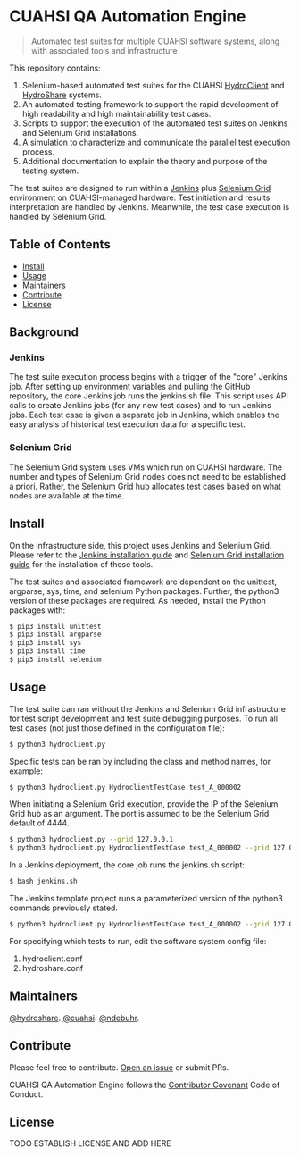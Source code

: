 # CUAHSI QA Automation Engine

> Automated test suites for multiple CUAHSI software systems, along with associated tools and infrastructure

This repository contains:

1. Selenium-based automated test suites for the CUAHSI [HydroClient](http://data.cuahsi.org) and [HydroShare](http://hydroshare.org) systems.
2. An automated testing framework to support the rapid development of high readability and high maintainability test cases.
3. Scripts to support the execution of the automated test suites on Jenkins and Selenium Grid installations.
4. A simulation to characterize and communicate the parallel test execution process.
5. Additional documentation to explain the theory and purpose of the testing system.

The test suites are designed to run within a [Jenkins](https://jenkins.io/) plus [Selenium Grid](http://www.seleniumhq.org/) environment on CUAHSI-managed hardware.  Test initiation and results interpretation are handled by Jenkins.  Meanwhile, the test case execution is handled by Selenium Grid.  

## Table of Contents

- [Install](#install)
- [Usage](#usage)
- [Maintainers](#maintainers)
- [Contribute](#contribute)
- [License](#license)

## Background

### Jenkins
The test suite execution process begins with a trigger of the "core" Jenkins job.  After setting up environment variables and pulling the GitHub repository, the core Jenkins job runs the jenkins.sh file.  This script uses API calls to create Jenkins jobs (for any new test cases) and to run Jenkins jobs.  Each test case is given a separate job in Jenkins, which enables the easy analysis of historical test execution data for a specific test.  

### Selenium Grid
The Selenium Grid system uses VMs which run on CUAHSI hardware.  The number and types of Selenium Grid nodes does not need to be established a priori.  Rather, the Selenium Grid hub allocates test cases based on what nodes are available at the time.

## Install

On the infrastructure side, this project uses Jenkins and Selenium Grid. Please refer to the [Jenkins installation guide](https://wiki.jenkins.io/display/JENKINS/Installing+Jenkins+on+Ubuntu) and [Selenium Grid installation guide](https://github.com/SeleniumHQ/selenium/wiki/Grid2) for the installation of these tools.

The test suites and associated framework are dependent on the unittest, argparse, sys, time, and selenium Python packages.  Further, the python3 version of these packages are required.  As needed, install the Python packages with:
```sh
$ pip3 install unittest
$ pip3 install argparse
$ pip3 install sys
$ pip3 install time
$ pip3 install selenium
```

## Usage

The test suite can ran without the Jenkins and Selenium Grid infrastructure for test script development and test suite debugging purposes.  To run all test cases (not just those defined in the configuration file):
```sh
$ python3 hydroclient.py
```
Specific tests can be ran by including the class and method names, for example:
```sh
$ python3 hydroclient.py HydroclientTestCase.test_A_000002
```
When initiating a Selenium Grid execution, provide the IP of the Selenium Grid hub as an argument.  The port is assumed to be the Selenium Grid default of 4444.
```sh
$ python3 hydroclient.py --grid 127.0.0.1
$ python3 hydroclient.py HydroclientTestCase.test_A_000002 --grid 127.0.0.1
```

In a Jenkins deployment, the core job runs the jenkins.sh script:
```sh
$ bash jenkins.sh
```
The Jenkins template project runs a parameterized version of the python3 commands previously stated.
```sh
$ python3 hydroclient.py HydroclientTestCase.test_A_000002 --grid 127.0.0.1
```
For specifying which tests to run, edit the software system config file:
1) hydroclient.conf
2) hydroshare.conf

## Maintainers

[@hydroshare](https://github.com/hydroshare).
[@cuahsi](https://github.com/cuahsi).
[@ndebuhr](https://github.com/ndebuhr).

## Contribute

Please feel free to contribute.  [Open an issue](https://github.com/ndebuhr/cuahsi-qa-automation-engine/issues/new) or submit PRs.

CUAHSI QA Automation Engine follows the [Contributor Covenant](http://contributor-covenant.org/version/1/3/0/) Code of Conduct.

## License

TODO ESTABLISH LICENSE AND ADD HERE
